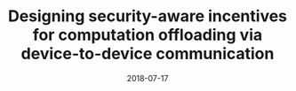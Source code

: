 ---
title: "Designing security-aware incentives for computation offloading via device-to-device communication"
collection: publications
category: 2018
date: 2018-07-17
permalink: /publication/Designing security-aware incentives for computation offloading via device-to-device communication
excerpt: 'Jie Xu, <strong><u>Lixing Chen</u></strong>, Kun Liu, Cong Shen'
venue: 'IEEE Transactions on Wireless Communications'
paperurl: 'https://ieeexplore.ieee.org/abstract/document/8412253'
---